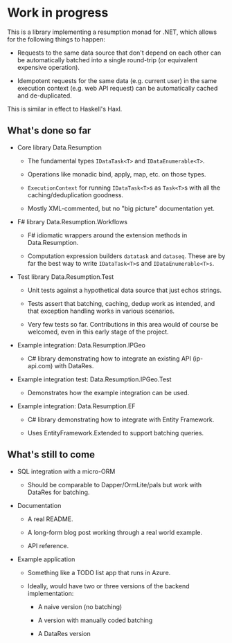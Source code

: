 # Work in progress

This is a library implementing a resumption monad for .NET, which
allows for the following things to happen:

* Requests to the same data source that don't depend on each other can be automatically batched into a single round-trip (or equivalent expensive operation).

* Idempotent requests for the same data (e.g. current user) in the same execution context (e.g. web API request) can be automatically cached and de-duplicated.

This is similar in effect to Haskell's Haxl.

## What's done so far

* Core library Data.Resumption

  * The fundamental types `IDataTask<T>` and `IDataEnumerable<T>`.

  * Operations like monadic bind, apply, map, etc. on those types.

  * `ExecutionContext` for running `IDataTask<T>`s as `Task<T>`s with
    all the caching/deduplication goodness.

  * Mostly XML-commented, but no "big picture" documentation yet.

* F# library Data.Resumption.Workflows

  * F# idiomatic wrappers around the extension methods in Data.Resumption.

  * Computation expression builders `datatask` and `dataseq`. These
    are by far the best way to write `IDataTask<T>`s and
    `IDataEnumerable<T>s`.

* Test library Data.Resumption.Test

  * Unit tests against a hypothetical data source that just echos strings.

  * Tests assert that batching, caching, dedup work as intended, and
    that exception handling works in various scenarios.

  * Very few tests so far. Contributions in this area would of course
    be welcomed, even in this early stage of the project.

* Example integration: Data.Resumption.IPGeo

  * C# library demonstrating how to integrate an existing API
    (ip-api.com) with DataRes.

* Example integration test: Data.Resumption.IPGeo.Test

  * Demonstrates how the example integration can be used.

* Example integration: Data.Resumption.EF

  * C# library demonstrating how to integrate with Entity Framework.

  * Uses EntityFramework.Extended to support batching queries.

## What's still to come

* SQL integration with a micro-ORM

  * Should be comparable to Dapper/OrmLite/pals but work with DataRes
    for batching.

* Documentation

  * A real README.

  * A long-form blog post working through a real world example.

  * API reference.

* Example application

  * Something like a TODO list app that runs in Azure.

  * Ideally, would have two or three versions of the backend
    implementation:

    * A naive version (no batching)

    * A version with manually coded batching

    * A DataRes version
